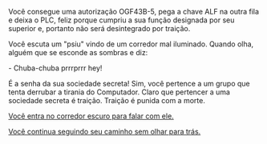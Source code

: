 Você consegue uma autorização OGF43B-5, pega a chave ALF na outra fila e deixa o PLC, feliz porque cumpriu a sua função designada por seu superior e, portanto não será desintegrado por traição.

Você escuta um "psiu" vindo de um corredor mal iluminado. Quando olha, alguém que se esconde as sombras e diz:

\- Chuba-chuba prrrprrr hey!

É a senha da sua sociedade secreta! Sim, você pertence a um grupo que tenta derrubar a tirania do Computador. Claro que pertencer a uma sociedade secreta é traição. Traição é punida com a morte.

[Você entra no corredor escuro para falar com ele.](12.md)

[Você continua seguindo seu caminho sem olhar para trás.](35.md)
